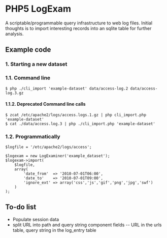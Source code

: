 PHP5 LogExam
============

A scriptable/programmable query infrastructure to web log files. Initial thoughts is to import interesting records into an sqlite table for further analysis.



Example code
------------

### 1. Starting a new dataset ###

### 1.1. Command line

	$ php ./cli_import 'example-dataset' data/access-log.2 data/access-log.3.gz

#### 1.1.2. Deprecated Command line calls
	$ zcat /etc/apache2/logs/access.logs.1.gz | php cli_import.php 'example-dataset'
	$ cat ./data/access.log.3 | php ./cli_import.php 'example-dataset'


### 1.2. Programmatically

	$logfile = '/etc/apache2/logs/access';

	$logexam = new LogExaminer('example_dataset');
	$logexam->import(
		$logfile,
		array(
			'date_from'  => '2010-07-01T06:00',
			'date_to'    => '2010-07-01T09:00',
			'ignore_ext' => array('css','js','gif','png','jpg','swf')
		)
	);


To-do list
----------

* Populate session data
* split URL into path and query string component fields -- URL in the urls table, query string in the log_entry table
